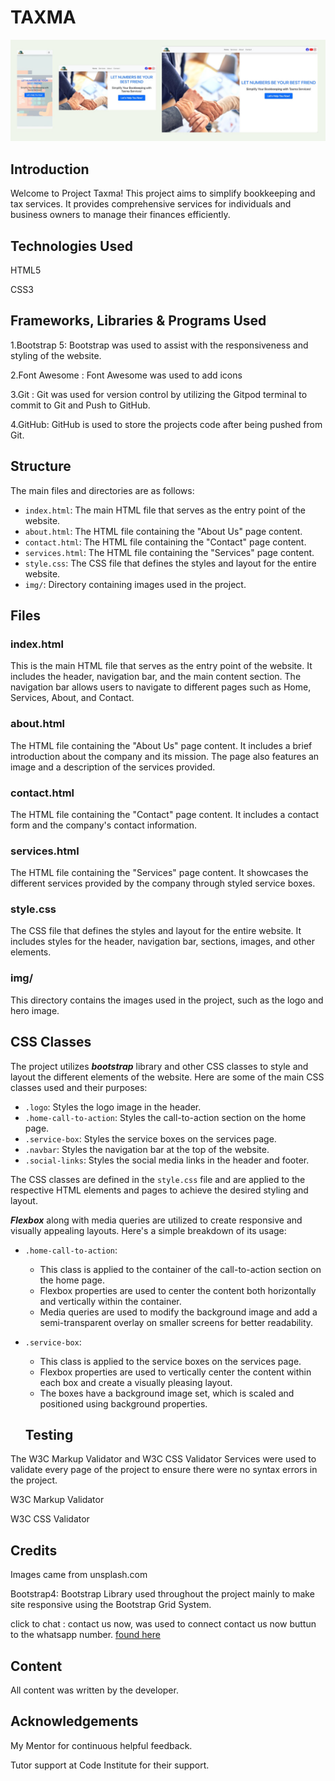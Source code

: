 # TAXMA
![demo](https://raw.githubusercontent.com/GhassanIshag/taxma/main/header.jpg)
## Introduction

Welcome to Project Taxma! This project aims to simplify bookkeeping and tax services. It provides comprehensive services for individuals and business owners to manage their finances efficiently.

## Technologies Used


HTML5

CSS3

## Frameworks, Libraries & Programs Used
1.Bootstrap 5: Bootstrap was used to assist with the responsiveness and styling of the website.

2.Font Awesome : Font Awesome was used to add icons 

3.Git : Git was used for version control by utilizing the Gitpod terminal to commit to Git and Push to GitHub.

4.GitHub: GitHub is used to store the projects code after being pushed from Git.

## Structure

The main files and directories are as follows:

- `index.html`: The main HTML file that serves as the entry point of the website.
- `about.html`: The HTML file containing the "About Us" page content.
- `contact.html`: The HTML file containing the "Contact" page content.
- `services.html`: The HTML file containing the "Services" page content.
- `style.css`: The CSS file that defines the styles and layout for the entire website.
- `img/`: Directory containing images used in the project.

## Files

### index.html

This is the main HTML file that serves as the entry point of the website. It includes the header, navigation bar, and the main content section. The navigation bar allows users to navigate to different pages such as Home, Services, About, and Contact.

### about.html

The HTML file containing the "About Us" page content. It includes a brief introduction about the company and its mission. The page also features an image and a description of the services provided.

### contact.html

The HTML file containing the "Contact" page content. It includes a contact form and the company's contact information.

### services.html

The HTML file containing the "Services" page content. It showcases the different services provided by the company through styled service boxes.

### style.css

The CSS file that defines the styles and layout for the entire website. It includes styles for the header, navigation bar, sections, images, and other elements.

### img/

This directory contains the images used in the project, such as the logo and hero image.

## CSS Classes

The project utilizes ***bootstrap*** library and other CSS classes to style and layout the different elements of the website. Here are some of the main CSS classes used and their purposes:

- `.logo`: Styles the logo image in the header.
- `.home-call-to-action`: Styles the call-to-action section on the home page.
- `.service-box`: Styles the service boxes on the services page.
- `.navbar`: Styles the navigation bar at the top of the website.
- `.social-links`: Styles the social media links in the header and footer.

The CSS classes are defined in the `style.css` file and are applied to the respective HTML elements and pages to achieve the desired styling and layout.

***Flexbox*** along with media queries are utilized to create responsive and visually appealing layouts. Here's a simple breakdown of its usage:

- `.home-call-to-action`:
  
  - This class is applied to the container of the call-to-action section on the home page.
  - Flexbox properties are used to center the content both horizontally and vertically within the container.
  - Media queries are used to modify the background image and add a semi-transparent overlay on smaller screens for better readability.

- `.service-box`:
  
  - This class is applied to the service boxes on the services page.
  - Flexbox properties are used to vertically center the content within each box and create a visually pleasing layout.
  - The boxes have a background image set, which is scaled and positioned using background properties.
  
  ## Testing
  
 The W3C Markup Validator and W3C CSS Validator Services were used to validate every page of the project to ensure there were no syntax errors in the project.

W3C Markup Validator 

W3C CSS Validator 


## Credits

Images came from unsplash.com

Bootstrap4: Bootstrap Library used throughout the project mainly to make site responsive using the Bootstrap Grid System.

click to chat : contact us now, was used to connect contact us now buttun to the whatsapp number. [found here](https://faq.whatsapp.com/5913398998672934)

## Content
All content was written by the developer.


## Acknowledgements
My Mentor for continuous helpful feedback.

Tutor support at Code Institute for their support.



